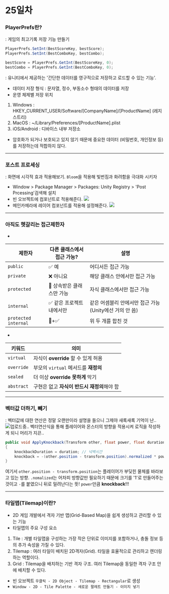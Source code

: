 # 25일차

### PlayerPrefs란?
: 게임의 최고기록 저장 기능 만들기
```cs
PlayerPrefs.SetInt(BestScoreKey, bestScore);
PlayerPrefs.SetInt(BestComboKey, bestCombo);

bestScore = PlayerPrefs.GetInt(BestScoreKey, 0);
bestCombo = PlayerPrefs.GetInt(BestComboKey, 0);
```
: 유니티에서 제공하는 '간단한 데이터를 영구적으로 저장하고 로드할 수 있는 기능'.
- 데이터 저장 형식
: 문자열, 정수, 부동소수 형태의 데이터를 저장
- 운영 체제별 저장 위치
1. Windows : HKEY_CURRENT_USER/Software/[CompanyName]/[ProductName] (레지스트리)
2. MacOS : ~/Library/Preferences/[ProductName].plist
3. iOS/Android : 디바이스 내부 저장소

- 암호화가 되거나 보호되고 있지 않기 때문에 중요한 데이터 (비밀번호, 개인정보 등)를 저장하는데 적합하지 않다.
___
### 포스트 프로세싱
: 화면에 시각적 효과 적용해보기. `Bloom`을 적용해 빛번짐과 화려함을 극대화 시키자
- Window > Package Manager > Packages: Unity Registry > 'Post Prcessing'검색해 설치
- 빈 오브젝트에 컴포넌트로 적용해준다.
![](https://velog.velcdn.com/images/rlqma1131/post/378bbb6b-f26e-469c-ad47-09617b038437/image.png)
- 메인카메라에 레이어 컴포넌트를 적용해 설정해준다.
![](https://velog.velcdn.com/images/rlqma1131/post/cbdbacbd-4ccf-44a4-97b2-0f0db804f55e/image.png)
___
### 아직도 헷갈리는 접근제한자
- 
| 제한자 | 다른 클래스에서 접근 가능? | 설명 |
|--------|--------------------------|------|
| `public` | ✅ 예 | 어디서든 접근 가능 |
| `private` | ❌ 아니요 | 해당 클래스 안에서만 접근 가능 |
| `protected` | 🔸 상속받은 클래스만 가능 | 자식 클래스에서만 접근 가능 |
| `internal` | ✅ 같은 프로젝트 내에서만 | 같은 어셈블리 안에서만 접근 가능 (Unity에선 거의 안 씀) |
| `protected internal` | 🔸+✅ | 위 두 개를 합친 것 | 
- 
| 키워드 | 의미 |
|--------|------|
| `virtual` | 자식이 **override** 할 수 있게 허용 |
| `override` | 부모의 `virtual` 메서드를 **재정의** |
| `sealed` | 더 이상 **override 못하게** 막기 |
| `abstract` | 구현은 없고 **자식이 반드시 재정의**해야 함 |
___
### 벡터값 더하기, 빼기
: 벡터값에 대한 연산은 정말 오랜만이라 설명을 들으니 그제야 새록새록 기억이 난..
![업로드중..](blob:https://velog.io/03a3fd06-2833-467a-bc2d-aa849d4f97f3)
벡터연산식을 통해 플레이어와 몬스터의 방향을 적용시켜 로직을 작성하게 되니 머리가 지끈..

```cs
public void ApplyKnockback(Transform other, float power, float duration)
{
    knockbackDuration = duration; // 넉백시간
    knockback = -(other.position - transform.position).normalized * power; 
}
```
여기서 `other.position - transform.position`는 플레이어가 부딪힌 물체를 바라보고 있는 방향. 
`.nomalized`는 어차피 방향값만 필요하기 때문에 크기를 '1'로 만들어주는것이고 `-`를 붙였으니 뒤로 밀려난다는 뜻! `power`만큼 **knockback**!!!
___
### 타일맵(Tilemap)이란?
- 2D 게임 개발에서 격자 기반 맵(Grid-Based Map)을 쉽게 생성하고 관리할 수 있는 기능
- 타일맵의 주요 구성 요소
1. Tile
: 개별 타일맵을 구성하는 가장 작은 단위로 이미지를 포함하거나, 충돌 정보 등의 추가 속성을 가질 수 있다.
2. Tilemap
: 여러 타일이 배치된 2D격자(Grid). 타일을 효율적으로 관리하고 렌더링하는 역할이다.
3. Grid
: Tilemap을 배치하는 기반 격자 구조. 여러 Tilemap을 동일한 격자 구조 안에 배치할 수 있다.

- 빈 오브젝트 `우클릭 - 2D Object - Tilemap - Rectangular`로 생성
- `Window - 2D - Tile Palette - 새로운 팔레트 만들기 - 이미지 넣기`
